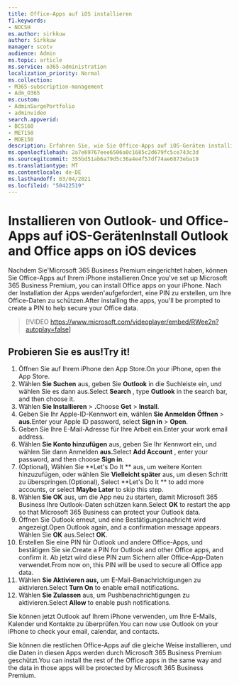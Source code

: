 ```yaml
---
title: Office-Apps auf iOS installieren
f1.keywords:
- NOCSH
ms.author: sirkkuw
author: Sirkkuw
manager: scotv
audience: Admin
ms.topic: article
ms.service: o365-administration
localization_priority: Normal
ms.collection:
- M365-subscription-management
- Adm_O365
ms.custom:
- AdminSurgePortfolio
- adminvideo
search.appverid:
- BCS160
- MET150
- MOE150
description: Erfahren Sie, wie Sie Office-Apps auf iOS-Geräten installieren.
ms.openlocfilehash: 2a7e69767eee6506a0c1685c2d679fc5ce743c3d
ms.sourcegitcommit: 355bd51ab6a79d5c36a4e4f57df74ae6873eba19
ms.translationtype: MT
ms.contentlocale: de-DE
ms.lasthandoff: 03/04/2021
ms.locfileid: "50422519"
---
```

# <a name="install-outlook-and-office-apps-on-ios-devices"></a><span data-ttu-id="5777d-103">Installieren von Outlook- und Office-Apps auf iOS-Geräten</span><span class="sxs-lookup"><span data-stu-id="5777d-103">Install Outlook and Office apps on iOS devices</span></span>

<span data-ttu-id="5777d-104">Nachdem Sie&#39;Microsoft 365 Business Premium eingerichtet haben, können Sie Office-Apps auf Ihrem iPhone installieren.</span><span class="sxs-lookup"><span data-stu-id="5777d-104">Once you&#39;ve set up Microsoft 365 Business Premium, you can install Office apps on your iPhone.</span></span> <span data-ttu-id="5777d-105">Nach der Installation der Apps werden&#39;aufgefordert, eine PIN zu erstellen, um Ihre Office-Daten zu schützen.</span><span class="sxs-lookup"><span data-stu-id="5777d-105">After installing the apps, you&#39;ll be prompted to create a PIN to help secure your Office data.</span></span>

> [!VIDEO https://www.microsoft.com/videoplayer/embed/RWee2n?autoplay=false]

## <a name="try-it"></a><span data-ttu-id="5777d-106">Probieren Sie es aus!</span><span class="sxs-lookup"><span data-stu-id="5777d-106">Try it!</span></span>

1. <span data-ttu-id="5777d-107">Öffnen Sie auf Ihrem iPhone den App Store.</span><span class="sxs-lookup"><span data-stu-id="5777d-107">On your iPhone, open the App Store.</span></span>
2. <span data-ttu-id="5777d-108">Wählen  **Sie Suchen** aus, geben Sie  **Outlook** in die Suchleiste ein, und wählen Sie es dann aus.</span><span class="sxs-lookup"><span data-stu-id="5777d-108">Select  **Search** , type  **Outlook** in the search bar, and then choose it.</span></span>
3. <span data-ttu-id="5777d-109">Wählen **Sie Installieren**   >   **.**</span><span class="sxs-lookup"><span data-stu-id="5777d-109">Choose  **Get**  >  **Install**.</span></span>
4. <span data-ttu-id="5777d-110">Geben Sie Ihr Apple-ID-Kennwort ein, wählen **Sie Anmelden Öffnen**  >   **aus.**</span><span class="sxs-lookup"><span data-stu-id="5777d-110">Enter your Apple ID password, select **Sign in** >  **Open**.</span></span>
5. <span data-ttu-id="5777d-111">Geben Sie Ihre E-Mail-Adresse für Ihre Arbeit ein.</span><span class="sxs-lookup"><span data-stu-id="5777d-111">Enter your work email address.</span></span>
6. <span data-ttu-id="5777d-112">Wählen **Sie Konto hinzufügen** aus, geben Sie Ihr Kennwort ein, und wählen Sie dann Anmelden **aus.**</span><span class="sxs-lookup"><span data-stu-id="5777d-112">Select  **Add Account** , enter your password, and then choose  **Sign in**.</span></span>
7. <span data-ttu-id="5777d-113">(Optional), Wählen Sie \*\*Let's Do It \*\* aus, um weitere Konten hinzuzufügen, oder wählen Sie  **Vielleicht später**  aus, um diesen Schritt zu überspringen.</span><span class="sxs-lookup"><span data-stu-id="5777d-113">(Optional), Select  \*\*Let's Do It \*\* to add more accounts, or select  **Maybe Later**  to skip this step.</span></span>
8. <span data-ttu-id="5777d-114">Wählen  **Sie OK** aus, um die App neu zu starten, damit Microsoft 365 Business Ihre Outlook-Daten schützen kann.</span><span class="sxs-lookup"><span data-stu-id="5777d-114">Select  **OK** to restart the app so that Microsoft 365 Business  can protect your Outlook data.</span></span>
9. <span data-ttu-id="5777d-115">Öffnen Sie Outlook erneut, und eine Bestätigungsnachricht wird angezeigt.</span><span class="sxs-lookup"><span data-stu-id="5777d-115">Open Outlook again, and a confirmation message appears.</span></span> <span data-ttu-id="5777d-116">Wählen Sie  **OK** aus.</span><span class="sxs-lookup"><span data-stu-id="5777d-116">Select  **OK**.</span></span>
10. <span data-ttu-id="5777d-117">Erstellen Sie eine PIN für Outlook und andere Office-Apps, und bestätigen Sie sie.</span><span class="sxs-lookup"><span data-stu-id="5777d-117">Create a PIN for Outlook and other Office apps, and confirm it.</span></span> <span data-ttu-id="5777d-118">Ab jetzt wird diese PIN zum Sichern aller Office-App-Daten verwendet.</span><span class="sxs-lookup"><span data-stu-id="5777d-118">From now on, this PIN will be used to secure all Office app data.</span></span>
11. <span data-ttu-id="5777d-119">Wählen  **Sie Aktivieren aus,**  um E-Mail-Benachrichtigungen zu aktivieren.</span><span class="sxs-lookup"><span data-stu-id="5777d-119">Select  **Turn On**  to enable email notifications.</span></span>
12. <span data-ttu-id="5777d-120">Wählen  **Sie Zulassen** aus, um Pushbenachrichtigungen zu aktivieren.</span><span class="sxs-lookup"><span data-stu-id="5777d-120">Select  **Allow** to enable push notifications.</span></span>

<span data-ttu-id="5777d-121">Sie können jetzt Outlook auf Ihrem iPhone verwenden, um Ihre E-Mails, Kalender und Kontakte zu überprüfen.</span><span class="sxs-lookup"><span data-stu-id="5777d-121">You can now use Outlook on your iPhone to check your email, calendar, and contacts.</span></span>

<span data-ttu-id="5777d-122">Sie können die restlichen Office-Apps auf die gleiche Weise installieren, und die Daten in diesen Apps werden durch Microsoft 365 Business Premium geschützt.</span><span class="sxs-lookup"><span data-stu-id="5777d-122">You can install the rest of the Office apps in the same way and the data in those apps will be protected by Microsoft 365 Business Premium.</span></span>